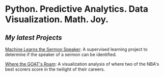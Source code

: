 # Python.  Predictive Analytics.  Data Visualization.  Math.  Joy.

## _My latest Projects_

[Machine Learns the Sermon Speaker](https://github.com/ramsey-king/DSC-680-Applied-Data-Science/blob/main/Project-1/):  A supervised learning project to determine if the speaker of a sermon can be identified.

[Where the GOAT's Roam](https://github.com/ramsey-king/DSC-680-Applied-Data-Science/blob/main/Project-2/):  A visualization analysis of where two of the NBA's best scorers score in the twilight of their careers.
